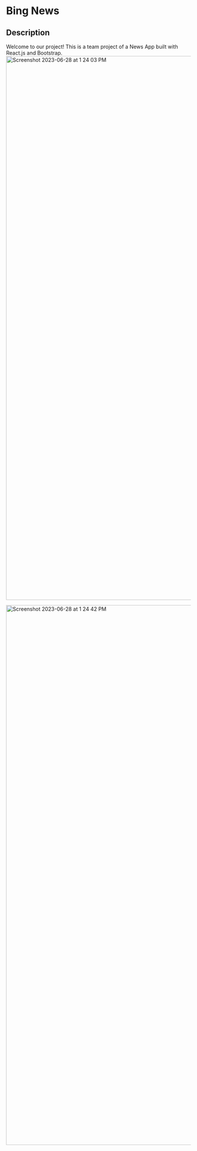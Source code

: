 # Bing News

## Description

Welcome to our project! This is a team project of a News App built with React.js and Bootstrap.
 
<img width="1479" alt="Screenshot 2023-06-28 at 1 24 03 PM" src="https://github.com/kylui82/cpan144-project/assets/101900083/cab77568-1781-4639-8dcb-096c3e6ae6d2">

<img width="1468" alt="Screenshot 2023-06-28 at 1 24 42 PM" src="https://github.com/kylui82/cpan144-project/assets/101900083/db292616-0712-425d-bc32-1286e7c13717">
